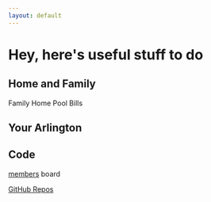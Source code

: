 ```yaml
---
layout: default
---
```


# Hey, here's useful stuff to do

## Home and Family

Family  Home  Pool  Bills

## Your Arlington

## Code

[members](https://lists.apache.org/list?members@apache.org:lte=12M:) board

[GitHub Repos](https://docs.github.com/en/rest/repos?apiVersion=2022-11-28)